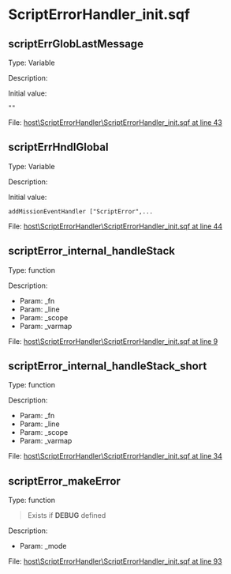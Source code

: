 # ScriptErrorHandler_init.sqf

## scriptErrGlobLastMessage

Type: Variable

Description: 


Initial value:
```sqf
""
```
File: [host\ScriptErrorHandler\ScriptErrorHandler_init.sqf at line 43](../../../Src/host/ScriptErrorHandler/ScriptErrorHandler_init.sqf#L43)
## scriptErrHndlGlobal

Type: Variable

Description: 


Initial value:
```sqf
addMissionEventHandler ["ScriptError",...
```
File: [host\ScriptErrorHandler\ScriptErrorHandler_init.sqf at line 44](../../../Src/host/ScriptErrorHandler/ScriptErrorHandler_init.sqf#L44)
## scriptError_internal_handleStack

Type: function

Description: 
- Param: _fn
- Param: _line
- Param: _scope
- Param: _varmap

File: [host\ScriptErrorHandler\ScriptErrorHandler_init.sqf at line 9](../../../Src/host/ScriptErrorHandler/ScriptErrorHandler_init.sqf#L9)
## scriptError_internal_handleStack_short

Type: function

Description: 
- Param: _fn
- Param: _line
- Param: _scope
- Param: _varmap

File: [host\ScriptErrorHandler\ScriptErrorHandler_init.sqf at line 34](../../../Src/host/ScriptErrorHandler/ScriptErrorHandler_init.sqf#L34)
## scriptError_makeError

Type: function

> Exists if **DEBUG** defined

Description: 
- Param: _mode

File: [host\ScriptErrorHandler\ScriptErrorHandler_init.sqf at line 93](../../../Src/host/ScriptErrorHandler/ScriptErrorHandler_init.sqf#L93)
